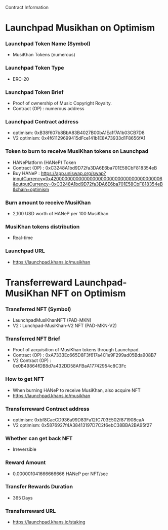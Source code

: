 Contract Information

# Launchpad Musikhan on Optimism

### Launchpad Token Name (Symbol)
- MusiKhan Tokens (numerous)

### Launchpad Token Type
- ERC-20

### Launchpad Token Brief
- Proof of ownership of Music Copyright Royalty.
- Contract (OP) : numerous address

### Launchpad Contract address
- optimism: 0xB38f607b8BbA83B4027B00bA1Ea1f7A1b03CB7D8
- V2 optimism: 0x4f61129699415dFce141b1E8A73933d1F8656fA1

### Token to burn to receive MusiKhan tokens on Launchpad
- HANePlatform (HANeP) Token
- Contract (OP) : 0xC3248A1bd9D72fa3DA6E6ba701E58CbF818354eB
- Buy HANeP : https://app.uniswap.org/swap?inputCurrency=0x4200000000000000000000000000000000000006&outputCurrency=0xC3248A1bd9D72fa3DA6E6ba701E58CbF818354eB&chain=optimism

### Burn amount to receive MusiKhan
- 2,100 USD worth of HANeP per 100 MusiKhan

### MusiKhan tokens distribution
- Real-time

### Launchpad URL
- https://launchpad.khans.io/musikhan

# Transferreward Launchpad-MusiKhan NFT on Optimism

### Transferred NFT (Symbol)
- LaunchpadMusiKhanNFT (PAD-MKN)
- V2 : Lunchpad-MusiKhan-V2 NFT (PAD-MKN-V2)

### Transferred NFT Brief
- Proof of acquisition of MusiKhan tokens through Launchpad.
- Contract (OP) : 0xA7333Ec665D8F3f617a4C1e9F299ad05Bda908B7
- V2 Contract (OP) : 0x0B49864fDB8d7a432DD58AFBaA17742954c8C3Fc

### How to get NFT
- When burning HANeP to receive MusiKhan, also acquire NFT 
- https://launchpad.khans.io/musikhan

### Transferreward Contract address
- optimism: 0xbf8CacCD936a99D83Fa12fC703E502f871908caA
- V2 optimism: 0x5876927f4A38413197D7C2f6ebC38BBA2BA95f27

### Whether can get back NFT
- Irreversible

### Reward Amount
- 0.000001041666666666 HANeP per NFT/sec

### Transfer Rewards Duration
- 365 Days

### Transferreward URL
- https://launchpad.khans.io/staking
